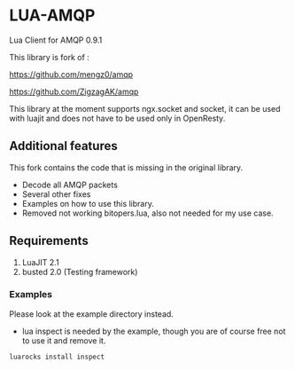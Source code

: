 # LUA-AMQP

Lua Client for AMQP 0.9.1

This library is fork of : 

https://github.com/mengz0/amqp

https://github.com/ZigzagAK/amqp

This library at the moment supports ngx.socket and socket, it can be used with luajit and does not have to be used only in OpenResty.

## Additional features

This fork contains the code that is missing in the original library.

* Decode all AMQP packets
* Several other fixes
* Examples on how to use this library.
* Removed not working bitopers.lua, also not needed for my use case.

## Requirements

1. LuaJIT 2.1
2. busted 2.0 (Testing framework)

### Examples

Please look at the example directory instead.

* lua inspect is needed by the example, though you are of course free not to use it and remove it.

```
luarocks install inspect
```
